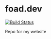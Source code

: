 # foad.dev

[![Build Status](https://travis-ci.com/DanFoad/foad.dev.svg?branch=master)](https://travis-ci.com/DanFoad/foad.dev)

Repo for my website
